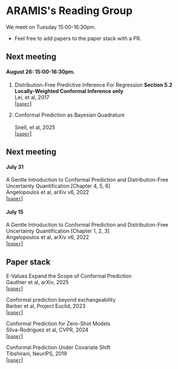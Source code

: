 # ARAMIS's Reading Group

We meet on Tuesday 15:00-16:30pm.

- Feel free to add papers to the paper stack with a PR.

## Next meeting

#### August 26: 15:00-16:30pm.

1. Distribution-Free Predictive Inference For Regression
**Section 5.2 Locally-Weighted Conformal Inference only**
\
Lei, et al, 2017
\
[[`paper`](https://arxiv.org/pdf/1604.04173)]

2. Conformal Prediction as Bayesian Quadrature \
\
Snell, et al, 2025
\
[[`paper`](https://arxiv.org/pdf/2502.13228)]

## Next meeting

#### July 31

A Gentle Introduction to Conformal Prediction and
Distribution-Free Uncertainty Quantification [Chapter 4, 5, 6]
\
Angelopoulos et al, arXiv v6, 2022
\
[[`paper`](https://people.eecs.berkeley.edu/~angelopoulos/publications/downloads/gentle_intro_conformal_dfuq.pdf)]


#### July 15

A Gentle Introduction to Conformal Prediction and
Distribution-Free Uncertainty Quantification [Chapter 1, 2, 3]
\
Angelopoulos et al, arXiv v6, 2022
\
[[`paper`](https://people.eecs.berkeley.edu/~angelopoulos/publications/downloads/gentle_intro_conformal_dfuq.pdf)]

## Paper stack
E-Values Expand the Scope of Conformal Prediction
\
Gauthier et al, arXiv, 2025
\
[[`paper`](https://arxiv.org/pdf/2503.13050)]


Conformal prediction beyond exchangeability
\
Barber et al, Project Euclid, 2023
\
[[`paper`](https://arxiv.org/pdf/2202.13415)]

Conformal Prediction for Zero-Shot Models 
\
Silva-Rodríguez et al, CVPR, 2024 
\
[[`paper`](https://openaccess.thecvf.com/content/CVPR2025/papers/Silva-Rodriguez_Conformal_Prediction_for_Zero-Shot_Models_CVPR_2025_paper.pdf)]

Conformal Prediction Under Covariate Shift
\
Tibshirani, NeurIPS, 2019 
\
[[`paper`](
https://arxiv.org/pdf/1904.06019)]

